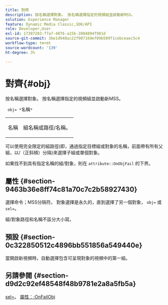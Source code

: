 ```yaml
---
title: 對齊
description: 按名稱選擇對象。 按名稱選擇指定的視頻組並啟動新MSS。
solution: Experience Manager
feature: Dynamic Media Classic,SDK/API
role: Developer,User
exl-id: 17387203-f7a7-4876-a15b-2084894f981d
source-git-commit: 3be1d948ac22f907169ef09b509f1cebceaec5c4
workflow-type: tm+mt
source-wordcount: '139'
ht-degree: 3%

---
```


# 對齊{#obj}

按名稱選擇對象。 按名稱選擇指定的視頻組並啟動新MSS。

` obj= *`名稱`*`

<table id="simpletable_6E0DA6CBCDCF4CDDAFA5A4C38E0D5FC5"> 
 <tr class="strow"> 
  <td class="stentry"> <p> <span class="codeph"> <span class="varname"> 名稱 </span> </span> </p> </td> 
  <td class="stentry"> <p>組名稱或路徑/名稱。 </p> </td> 
 </tr> 
</table>

可以使用完全限定的組路徑(即，通過指定目標組或對象的名稱，前面帶有所有父組，以/（正斜槓）分隔)來選擇子組或單個對象。

如果找不到具有指定名稱的組/對象，則在 `attribute::OnObjFail` 的下界。

## 屬性 {#section-9463b36e8ff74c81a70c7c2b58927430}

選擇命令；MSS分隔符。 對象選擇是永久的，直到選擇了另一個對象， `obj=` 或 `sel=`。

組/對象路徑和名稱不區分大小寫。

## 預設 {#section-0c322850512c4896bb551856a549440e}

當開啟新視頻時，自動選擇包含可呈現對象的視頻中的第一組。

## 另請參閱 {#section-d9d2c92ef48548f48b9781e2a8a5fb5a}

[sel=](../../../../../ir-api/http-protocol/image-rendering-api-ref/c-ir-http-protocol-ref/c-ir-http-protocol-command-reference/r-ir-sel.md#reference-01322c58d414481385c29fcdd27a090b)。 [屬性：:OnFailObj](../../../../../ir-api/material-cat/image-rendering-api-ref/c-ir-material-catalog/c-ir-attributes-reference/r-ir-onfailobj.md#reference-4c6ba90418e84da5831f8573bbbf2c8d)
